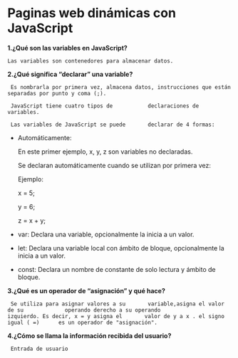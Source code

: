 # Paginas web dinámicas con JavaScript  

**1.¿Qué son las variables en JavaScript?** 
   
    Las variables son contenedores para almacenar datos.

**2.¿Qué significa “declarar” una variable?**

     Es nombrarla por primera vez, almacena datos, instrucciones que están separadas por punto y coma (;).
   
     JavaScript tiene cuatro tipos de           declaraciones de variables.
 
     Las variables de JavaScript se puede       declarar de 4 formas:
    
   + Automáticamente:
  
     En este primer ejemplo, x, y, z son        variables no declaradas.  
  
     Se declaran automáticamente cuando se      utilizan por primera vez:

     Ejemplo:
   
     x = 5;
   
     y = 6;
   
     z = x + y;

   + var:
     Declara una variable, opcionalmente        la inicia a un valor.

   + let:
     Declara una variable local con ámbito      de bloque, opcionalmente la inicia a       un valor.

   + const:
     Declara un nombre de constante de          solo lectura y ámbito de bloque.


**3.¿Qué es un operador de “asignación” y       qué hace?**

     Se utiliza para asignar valores a su       variable,asigna el valor de su             operando derecho a su operando             izquierdo. Es decir, x = y asigna el       valor de y a x . el signo  igual ( =)      es un operador de "asignación".

**4.¿Cómo se llama la información recibida     del usuario?**
   
     Entrada de usuario 
